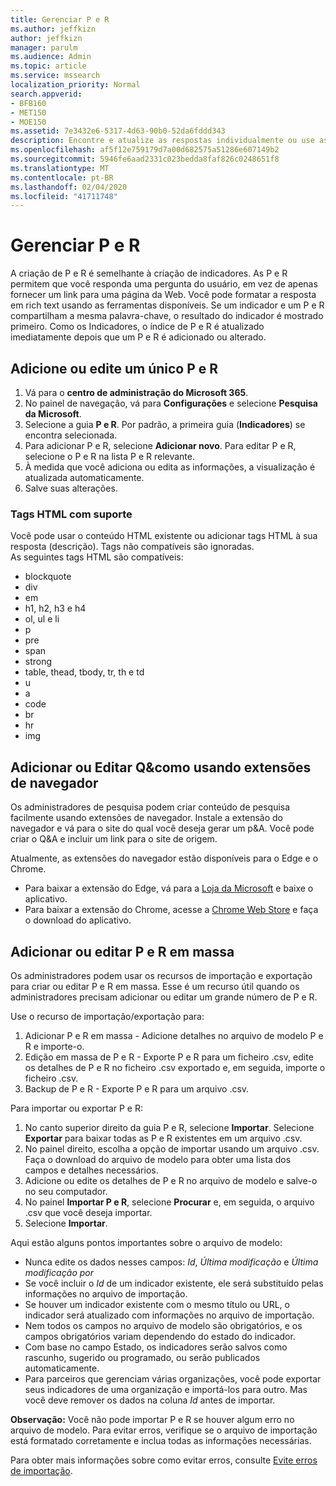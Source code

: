 ```yaml
---
title: Gerenciar P e R
ms.author: jeffkizn
author: jeffkizn
manager: parulm
ms.audience: Admin
ms.topic: article
ms.service: mssearch
localization_priority: Normal
search.appverid:
- BFB160
- MET150
- MOE150
ms.assetid: 7e3432e6-5317-4d63-90b0-52da6fddd343
description: Encontre e atualize as respostas individualmente ou use as ferramentas da Pesquisa da Microsoft disponíveis para editar todas elas de uma só vez
ms.openlocfilehash: af5f12e759179d7a00d682575a51286e607149b2
ms.sourcegitcommit: 5946fe6aad2331c023bedda8faf826c0248651f8
ms.translationtype: MT
ms.contentlocale: pt-BR
ms.lasthandoff: 02/04/2020
ms.locfileid: "41711748"
---
```

# <a name="manage-qas"></a>Gerenciar P e R

A criação de P e R é semelhante à criação de indicadores. As P e R permitem que você responda uma pergunta do usuário, em vez de apenas fornecer um link para uma página da Web. Você pode formatar a resposta em rich text usando as ferramentas disponíveis. Se um indicador e um P e R compartilham a mesma palavra-chave, o resultado do indicador é mostrado primeiro. Como os Indicadores, o índice de P e R é atualizado imediatamente depois que um P e R é adicionado ou alterado.

## <a name="add-or-edit-a-single-qa"></a>Adicione ou edite um único P e R

1. Vá para o **centro de administração do Microsoft 365**.
1. No painel de navegação, vá para **Configurações** e selecione **Pesquisa da Microsoft**.
1. Selecione a guia **P e R**. Por padrão, a primeira guia (**Indicadores**) se encontra selecionada.
1. Para adicionar P e R, selecione **Adicionar novo**.
Para editar P e R, selecione o P e R na lista P e R relevante.
1. À medida que você adiciona ou edita as informações, a visualização é atualizada automaticamente.
1. Salve suas alterações.

### <a name="supported-html-tags"></a>Tags HTML com suporte

Você pode usar o conteúdo HTML existente ou adicionar tags HTML à sua resposta (descrição). Tags não compatíveis são ignoradas.  
As seguintes tags HTML são compatíveis:

- blockquote
- div
- em
- h1, h2, h3 e h4
- ol, ul e li
- p
- pre
- span
- strong
- table, thead, tbody, tr, th e td
- u
- a
- code
- br
- hr
- img

## <a name="add-or-edit-qas-using-browser-extensions"></a>Adicionar ou Editar Q&como usando extensões de navegador

Os administradores de pesquisa podem criar conteúdo de pesquisa facilmente usando extensões de navegador. Instale a extensão do navegador e vá para o site do qual você deseja gerar um p&A. Você pode criar o Q&A e incluir um link para o site de origem.

Atualmente, as extensões do navegador estão disponíveis para o Edge e o Chrome.

- Para baixar a extensão do Edge, vá para a [Loja da Microsoft](https://www.microsoft.com/p/microsoft-search-content-creator/9nrqdbcbwq55?activetab=pivot:overviewtab) e baixe o aplicativo.
- Para baixar a extensão do Chrome, acesse a [Chrome Web Store](https://chrome.google.com/webstore/detail/microsoft-search-content/nocnablpaoeecfmfnjoheefkogmleipm) e faça o download do aplicativo.

## <a name="bulk-add-or-edit-qas"></a>Adicionar ou editar P e R em massa

Os administradores podem usar os recursos de importação e exportação para criar ou editar P e R em massa. Esse é um recurso útil quando os administradores precisam adicionar ou editar um grande número de P e R.

Use o recurso de importação/exportação para:

1. Adicionar P e R em massa - Adicione detalhes no arquivo de modelo P e R e importe-o.
1. Edição em massa de P e R - Exporte P e R para um ficheiro .csv, edite os detalhes de P e R no ficheiro .csv exportado e, em seguida, importe o ficheiro .csv.
1. Backup de P e R - Exporte P e R para um arquivo .csv.

Para importar ou exportar P e R:

1. No canto superior direito da guia P e R, selecione **Importar**.
Selecione **Exportar** para baixar todas as P e R existentes em um arquivo .csv.
1. No painel direito, escolha a opção de importar usando um arquivo .csv.
Faça o download do arquivo de modelo para obter uma lista dos campos e detalhes necessários.
1. Adicione ou edite os detalhes de P e R no arquivo de modelo e salve-o no seu computador.
1. No painel **Importar P e R**, selecione **Procurar** e, em seguida, o arquivo .csv que você deseja importar.
1. Selecione **Importar**.

Aqui estão alguns pontos importantes sobre o arquivo de modelo:

- Nunca edite os dados nesses campos: *Id*, *Última modificação* e *Última modificação por*
- Se você incluir o *Id* de um indicador existente, ele será substituído pelas informações no arquivo de importação.
- Se houver um indicador existente com o mesmo título ou URL, o indicador será atualizado com informações no arquivo de importação.
- Nem todos os campos no arquivo de modelo são obrigatórios, e os campos obrigatórios variam dependendo do estado do indicador.
- Com base no campo Estado, os indicadores serão salvos como rascunho, sugerido ou programado, ou serão publicados automaticamente.
- Para parceiros que gerenciam várias organizações, você pode exportar seus indicadores de uma organização e importá-los para outro. Mas você deve remover os dados na coluna *Id* antes de importar.

**Observação:** Você não pode importar P e R se houver algum erro no arquivo de modelo. Para evitar erros, verifique se o arquivo de importação está formatado corretamente e inclua todas as informações necessárias.

Para obter mais informações sobre como evitar erros, consulte [Evite erros de importação](manage-bookmarks.md#prevent-import-errors).

